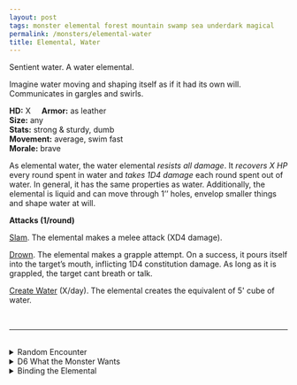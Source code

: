 ```yaml
---
layout: post
tags: monster elemental forest mountain swamp sea underdark magical
permalink: /monsters/elemental-water
title: Elemental, Water
---
```


Sentient water. A water elemental.

Imagine water moving and shaping itself as if it had its own will. Communicates in gargles and swirls.

**HD:** X  &nbsp; &nbsp;  **Armor:** as leather <br>
**Size:** any <br>
**Stats:** strong & sturdy, dumb <br>
**Movement:** average, swim fast <br>
**Morale:** brave <br>

As elemental water, the water elemental *resists all damage*. It *recovers X HP* every round spent in water and *takes 1D4 damage* each round spent out of water. In general, it has the same properties as water. Additionally, the elemental is liquid and can move through 1’’ holes, envelop smaller things and shape water at will.

**Attacks (1/round)**

<ins>Slam</ins>. The elemental makes a melee attack (XD4 damage).

<ins>Drown</ins>. The elemental makes a grapple attempt. On a success, it pours itself into the target’s mouth, inflicting 1D4 constitution damage. As long as it is grappled, the target cant breath or talk.

<ins>Create Water</ins> (X/day). The elemental creates the equivalent of 5' cube of water.


<br>

---

<br> 

<details markdown="1">
<summary>Random Encounter</summary>

1. **Monster:** 1D4 water elementals.
1. **Lair:** Neverending jet of water. <br>	&nbsp; OR <br>	**Omen:** Humidity rises, droplets appear everywhere.
1. **Spoor:** Flooded area.
1. **Tracks:** Random wet things.
1. **Trace:** Constant rain.
1. **Trace:** A blue shard from a summoning crystal. 

</details>

<details markdown="1">
<summary>D6 What the Monster Wants </summary>

1. Submerge the area.
1. Protect a source of water.
1. Fight air.
1. Fight fire
1. Fight earth.
1. Return to water.

</details>

<details markdown="1">
<summary>Binding the Elemental</summary>
  
You gain a [Spell Dice](https://saltygoo.github.io/class/magic-user#spells), one Doom Point and ...

1. ... you are always wet.
1. ... water is against you. 
1. ... you need to rest in water. 
1. ... your skin is semi translucent.
1. ... you can squeeze in 1’ holes.
1. ... the spell word water. 

If you roll a catastrophe, the elemental is released.

</details>
